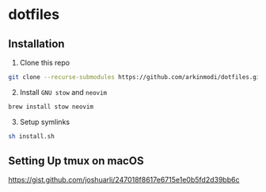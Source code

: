 # dotfiles

## Installation

1. Clone this repo

```sh
git clone --recurse-submodules https://github.com/arkinmodi/dotfiles.git ~/.dotfiles
```

2. Install `GNU stow` and `neovim`

```sh
brew install stow neovim
```

3. Setup symlinks

```sh
sh install.sh
```




## Setting Up tmux on macOS

https://gist.github.com/joshuarli/247018f8617e6715e1e0b5fd2d39bb6c
